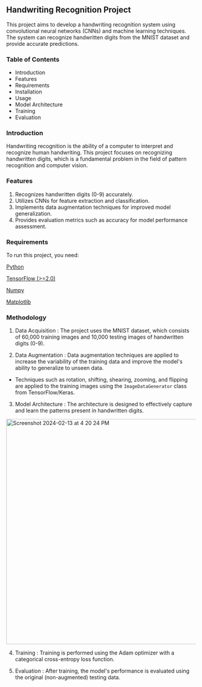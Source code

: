 ## Handwriting Recognition Project 
This project aims to develop a handwriting recognition system using convolutional neural networks (CNNs) and machine learning techniques. The system can recognize handwritten digits from the MNIST dataset and provide accurate predictions.

### Table of Contents 
* Introduction
* Features
* Requirements
* Installation
* Usage
* Model Architecture
* Training
* Evaluation

### Introduction
Handwriting recognition is the ability of a computer to interpret and recognize human handwriting. This project focuses on recognizing handwritten digits, which is a fundamental problem in the field of pattern recognition and computer vision.

### Features
1. Recognizes handwritten digits (0-9) accurately.
2. Utilizes CNNs for feature extraction and classification.
3. Implements data augmentation techniques for improved model generalization.
4. Provides evaluation metrics such as accuracy for model performance assessment.

### Requirements
To run this project, you need:

[Python](https://www.python.org/downloads/)

[TensorFlow (>=2.0)](https://pypi.org/project/tensorflow/)

[Numpy](https://numpy.org/install/)

[Matplotlib](https://matplotlib.org/)


### Methodology 
1. Data Acquisition : The project uses the MNIST dataset, which consists of 60,000 training images and 10,000 testing images of handwritten digits (0-9).
  
2. Data Augmentation : Data augmentation techniques are applied to increase the variability of the training data and improve the model's ability to generalize to unseen data.
- Techniques such as rotation, shifting, shearing, zooming, and flipping are applied to the training images using the `ImageDataGenerator` class from TensorFlow/Keras.
  
3. Model Architecture : 
The architecture is designed to effectively capture and learn the patterns present in handwritten digits.
<img width="597" alt="Screenshot 2024-02-13 at 4 20 24 PM" src="https://github.com/Lajvi123/CODESTRING/assets/142981262/2816e84b-6d51-4acf-8c8e-8b5922911693">

4. Training : Training is performed using the Adam optimizer with a categorical cross-entropy loss function.

5. Evaluation : After training, the model's performance is evaluated using the original (non-augmented) testing data.

   
